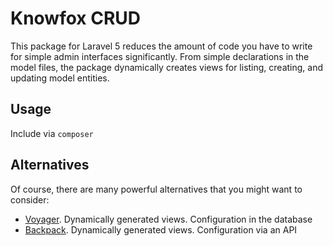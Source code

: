 # Knowfox CRUD

This package for Laravel 5 reduces the amount of code you have to write for simple admin interfaces significantly. From simple declarations in the model files, the package dynamically creates views for listing, creating, and updating model entities.

## Usage

Include via `composer`

## Alternatives

Of course, there are many powerful alternatives that you might want to consider:

* [Voyager](https://laravelvoyager.com/). Dynamically generated views. Configuration in the database
* [Backpack](https://laravel-backpack.readme.io/docs). Dynamically generated views. Configuration via an API
